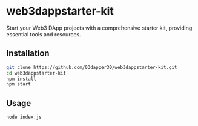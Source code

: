 # web3dappstarter-kit

Start your Web3 DApp projects with a comprehensive starter kit, providing essential tools and resources.

## Installation

```bash
git clone https://github.com/03dapper30/web3dappstarter-kit.git
cd web3dappstarter-kit
npm install
npm start
```

## Usage
```bash
node index.js
```
